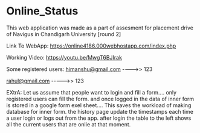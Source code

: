 # Online_Status
This web application was made as a part of assesment for placement drive of Navigus in Chandigarh University [round 2]

Link To WebApp: https://online4186.000webhostapp.com/index.php

Working Video: https://youtu.be/MwgT6BJIrak

Some registered users:
himanshu@gmail.com  ---->> 123


rahul@gmail.com ----->> 123

EXtrA: 
Let us assume that people want to login and fill a form.... 
only registered users can fill the form.
and once logged in the data of inner form is stored in a google form exel sheet.... This saves the workload of making database for inner form.
the history page update the timestamps each time a user login or logs out from the app.
after login the table to the left shows all the current users that are onlie at that moment.

